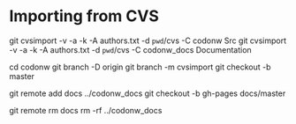 Importing from CVS
==================

git cvsimport -v -a -k -A authors.txt -d `pwd`/cvs -C codonw Src
git cvsimport -v -a -k -A authors.txt -d `pwd`/cvs -C codonw_docs Documentation


cd codonw
git branch -D origin
git branch -m cvsimport
git checkout -b master

git remote add docs ../codonw_docs
git checkout -b gh-pages docs/master

git remote rm docs
rm -rf ../codonw_docs

